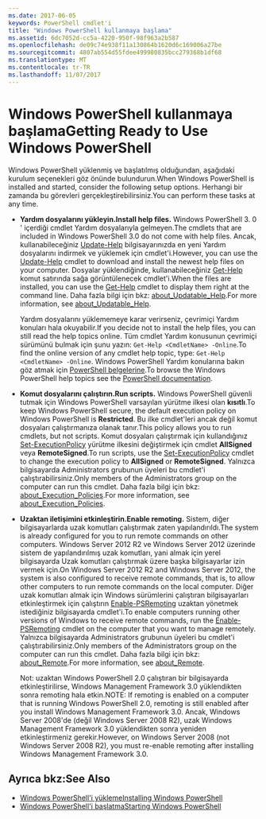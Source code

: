 ```yaml
---
ms.date: 2017-06-05
keywords: PowerShell cmdlet'i
title: "Windows PowerShell kullanmaya başlama"
ms.assetid: 6dc7052d-cc5a-4220-950f-98f963a2b587
ms.openlocfilehash: de09c74e938f11a130864b1620d6c169006a27be
ms.sourcegitcommit: 4807ab554d55fdee499980835bcc279368b1df68
ms.translationtype: MT
ms.contentlocale: tr-TR
ms.lasthandoff: 11/07/2017
---
```

# <a name="getting-ready-to-use-windows-powershell"></a><span data-ttu-id="bcf84-103">Windows PowerShell kullanmaya başlama</span><span class="sxs-lookup"><span data-stu-id="bcf84-103">Getting Ready to Use Windows PowerShell</span></span>
<span data-ttu-id="bcf84-104">Windows PowerShell yüklenmiş ve başlatılmış olduğundan, aşağıdaki kurulum seçenekleri göz önünde bulundurun.</span><span class="sxs-lookup"><span data-stu-id="bcf84-104">When Windows PowerShell is installed and started, consider the following setup options.</span></span> <span data-ttu-id="bcf84-105">Herhangi bir zamanda bu görevleri gerçekleştirebilirsiniz.</span><span class="sxs-lookup"><span data-stu-id="bcf84-105">You can perform these tasks at any time.</span></span>

- <span data-ttu-id="bcf84-106">**Yardım dosyalarını yükleyin.**</span><span class="sxs-lookup"><span data-stu-id="bcf84-106">**Install help files.**</span></span> <span data-ttu-id="bcf84-107">Windows PowerShell 3. 0 ' içerdiği cmdlet Yardım dosyalarıyla gelmeyen.</span><span class="sxs-lookup"><span data-stu-id="bcf84-107">The cmdlets that are included in Windows PowerShell 3.0 do not come with help files.</span></span> <span data-ttu-id="bcf84-108">Ancak, kullanabileceğiniz [Update-Help](/powershell/module/microsoft.powershell.core/update-help) bilgisayarınızda en yeni Yardım dosyalarını indirmek ve yüklemek için cmdlet'i.</span><span class="sxs-lookup"><span data-stu-id="bcf84-108">However, you can use the [Update-Help](/powershell/module/microsoft.powershell.core/update-help) cmdlet to download and install the newest help files on your computer.</span></span> <span data-ttu-id="bcf84-109">Dosyalar yüklendiğinde, kullanabileceğiniz [Get-Help](/powershell/module/microsoft.powershell.core/get-help) komut satırında sağa görüntülenecek cmdlet'i.</span><span class="sxs-lookup"><span data-stu-id="bcf84-109">When the files are installed, you can use the [Get-Help](/powershell/module/microsoft.powershell.core/get-help) cmdlet to display them right at the command line.</span></span> <span data-ttu-id="bcf84-110">Daha fazla bilgi için bkz: [about_Updatable_Help](/powershell/module/microsoft.powershell.core/about/about_execution_policies).</span><span class="sxs-lookup"><span data-stu-id="bcf84-110">For more information, see [about_Updatable_Help](/powershell/module/microsoft.powershell.core/about/about_execution_policies).</span></span>

    <span data-ttu-id="bcf84-111">Yardım dosyalarını yüklememeye karar verirseniz, çevrimiçi Yardım konuları hala okuyabilir.</span><span class="sxs-lookup"><span data-stu-id="bcf84-111">If you decide not to install the help files, you can still read the help topics online.</span></span> <span data-ttu-id="bcf84-112">Tüm cmdlet Yardım konusunun çevrimiçi sürümünü bulmak için şunu yazın: `Get-Help <CmdletName> -Online`.</span><span class="sxs-lookup"><span data-stu-id="bcf84-112">To find the online version of any cmdlet help topic, type: `Get-Help <CmdletName> -Online`.</span></span> <span data-ttu-id="bcf84-113">Windows PowerShell Yardım konularına bakın göz atmak için [PowerShell belgelerine](/powershell/scripting).</span><span class="sxs-lookup"><span data-stu-id="bcf84-113">To browse the Windows PowerShell help topics see the [PowerShell documentation](/powershell/scripting).</span></span>

- <span data-ttu-id="bcf84-114">**Komut dosyalarını çalıştırın.**</span><span class="sxs-lookup"><span data-stu-id="bcf84-114">**Run scripts.**</span></span> <span data-ttu-id="bcf84-115">Windows PowerShell güvenli tutmak için Windows PowerShell varsayılan yürütme ilkesi olan **kısıtlı**.</span><span class="sxs-lookup"><span data-stu-id="bcf84-115">To keep Windows PowerShell secure, the default execution policy on Windows PowerShell is **Restricted**.</span></span> <span data-ttu-id="bcf84-116">Bu ilke cmdlet'leri ancak değil komut dosyaları çalıştırmanıza olanak tanır.</span><span class="sxs-lookup"><span data-stu-id="bcf84-116">This policy allows you to run cmdlets, but not scripts.</span></span> <span data-ttu-id="bcf84-117">Komut dosyaları çalıştırmak için kullandığınız [Set-ExecutionPolicy](/powershell/module/microsoft.powershell.security/set-executionpolicy) yürütme ilkesini değiştirmek için cmdlet **AllSigned** veya **RemoteSigned**.</span><span class="sxs-lookup"><span data-stu-id="bcf84-117">To run scripts, use the [Set-ExecutionPolicy](/powershell/module/microsoft.powershell.security/set-executionpolicy) cmdlet to change the execution policy to **AllSigned** or **RemoteSigned**.</span></span> <span data-ttu-id="bcf84-118">Yalnızca bilgisayarda Administrators grubunun üyeleri bu cmdlet'i çalıştırabilirsiniz.</span><span class="sxs-lookup"><span data-stu-id="bcf84-118">Only members of the Administrators group on the computer can run this cmdlet.</span></span> <span data-ttu-id="bcf84-119">Daha fazla bilgi için bkz: [about_Execution_Policies](/powershell/module/microsoft.powershell.core/about/about_execution_policies).</span><span class="sxs-lookup"><span data-stu-id="bcf84-119">For more information, see [about_Execution_Policies](/powershell/module/microsoft.powershell.core/about/about_execution_policies).</span></span>

- <span data-ttu-id="bcf84-120">**Uzaktan iletişimini etkinleştirin.**</span><span class="sxs-lookup"><span data-stu-id="bcf84-120">**Enable remoting.**</span></span> <span data-ttu-id="bcf84-121">Sistem, diğer bilgisayarlarda uzak komutları çalıştırmak zaten yapılandırıldı.</span><span class="sxs-lookup"><span data-stu-id="bcf84-121">The system is already configured for you to run remote commands on other computers.</span></span> <span data-ttu-id="bcf84-122">Windows Server 2012 R2 ve Windows Server 2012 üzerinde sistem de yapılandırılmış uzak komutları, yani almak için yerel bilgisayarda Uzak komutları çalıştırmak üzere başka bilgisayarlar izin vermek için.</span><span class="sxs-lookup"><span data-stu-id="bcf84-122">On Windows Server 2012 R2 and Windows Server 2012, the system is also configured to receive remote commands, that is, to allow other computers to run remote commands on the local computer.</span></span> <span data-ttu-id="bcf84-123">Diğer uzak komutları almak için Windows sürümlerini çalıştıran bilgisayarları etkinleştirmek için çalıştırın [Enable-PSRemoting](/powershell/module/microsoft.powershell.core/enable-psremoting) uzaktan yönetmek istediğiniz bilgisayarda cmdlet'i.</span><span class="sxs-lookup"><span data-stu-id="bcf84-123">To enable computers running other versions of Windows to receive remote commands, run the [Enable-PSRemoting](/powershell/module/microsoft.powershell.core/enable-psremoting) cmdlet on the computer that you want to manage remotely.</span></span> <span data-ttu-id="bcf84-124">Yalnızca bilgisayarda Administrators grubunun üyeleri bu cmdlet'i çalıştırabilirsiniz.</span><span class="sxs-lookup"><span data-stu-id="bcf84-124">Only members of the Administrators group on the computer can run this cmdlet.</span></span> <span data-ttu-id="bcf84-125">Daha fazla bilgi için bkz: [about_Remote](/powershell/module/microsoft.powershell.core/about/about_remote).</span><span class="sxs-lookup"><span data-stu-id="bcf84-125">For more information, see [about_Remote](/powershell/module/microsoft.powershell.core/about/about_remote).</span></span>

    <span data-ttu-id="bcf84-126">Not: uzaktan Windows PowerShell 2.0 çalıştıran bir bilgisayarda etkinleştirilirse, Windows Management Framework 3.0 yüklendikten sonra remoting hala etkin.</span><span class="sxs-lookup"><span data-stu-id="bcf84-126">NOTE: If remoting is enabled on a computer that is running Windows PowerShell 2.0, remoting is still enabled after you install Windows Management Framework 3.0.</span></span> <span data-ttu-id="bcf84-127">Ancak, Windows Server 2008'de (değil Windows Server 2008 R2), uzak Windows Management Framework 3.0 yüklendikten sonra yeniden etkinleştirmeniz gerekir.</span><span class="sxs-lookup"><span data-stu-id="bcf84-127">However, on Windows Server 2008 (not Windows Server 2008 R2), you must re-enable remoting after installing Windows Management Framework 3.0.</span></span>

## <a name="see-also"></a><span data-ttu-id="bcf84-128">Ayrıca bkz:</span><span class="sxs-lookup"><span data-stu-id="bcf84-128">See Also</span></span>
- [<span data-ttu-id="bcf84-129">Windows PowerShell'i yükleme</span><span class="sxs-lookup"><span data-stu-id="bcf84-129">Installing Windows PowerShell</span></span>](../setup/Installing-Windows-PowerShell.md)
- [<span data-ttu-id="bcf84-130">Windows PowerShell'i başlatma</span><span class="sxs-lookup"><span data-stu-id="bcf84-130">Starting Windows PowerShell</span></span>](/powershell/scripting/setup/starting-windows-powershell)

